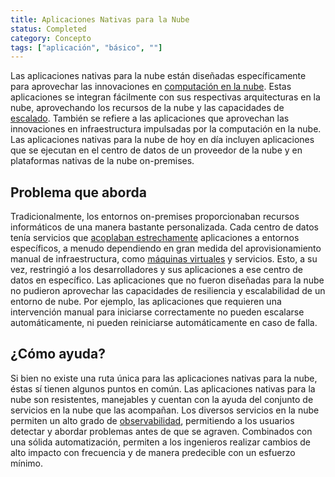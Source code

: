 ```yaml
---
title: Aplicaciones Nativas para la Nube
status: Completed
category: Concepto
tags: ["aplicación", "básico", ""]
---
```


Las aplicaciones nativas para la nube están diseñadas específicamente para aprovechar las innovaciones en [computación en la nube](/es/cloud-computing/).
Estas aplicaciones se integran fácilmente con sus respectivas arquitecturas en la nube,
aprovechando los recursos de la nube y las capacidades de [escalado](/es/scalability/).
También se refiere a las aplicaciones que aprovechan las innovaciones en infraestructura impulsadas por la computación en la nube.
Las aplicaciones nativas para la nube de hoy en día incluyen aplicaciones que se ejecutan en el centro de datos de un proveedor de la nube y en plataformas nativas de la nube on-premises.

## Problema que aborda

Tradicionalmente, los entornos on-premises proporcionaban recursos informáticos de una manera bastante personalizada.
Cada centro de datos tenía servicios que [acoplaban estrechamente](/es/tightly-coupled-architectures/) aplicaciones a entornos específicos,
a menudo dependiendo en gran medida del aprovisionamiento manual de infraestructura, como [máquinas virtuales](/es/virtual-machine/) y servicios.
Esto, a su vez, restringió a los desarrolladores y sus aplicaciones a ese centro de datos en específico.
Las aplicaciones que no fueron diseñadas para la nube no pudieron aprovechar las capacidades de resiliencia y escalabilidad de un entorno de nube.
Por ejemplo, las aplicaciones que requieren una intervención manual para iniciarse correctamente no pueden escalarse automáticamente,
ni pueden reiniciarse automáticamente en caso de falla.

## ¿Cómo ayuda?

Si bien no existe una ruta única para las aplicaciones nativas para la nube, éstas sí tienen algunos puntos en común.
Las aplicaciones nativas para la nube son resistentes, manejables y cuentan con la ayuda del conjunto de servicios en la nube que las acompañan.
Los diversos servicios en la nube permiten un alto grado de [observabilidad](/es/observability/),
permitiendo a los usuarios detectar y abordar problemas antes de que se agraven.
Combinados con una sólida automatización, permiten a los ingenieros realizar cambios de alto impacto con frecuencia y de manera predecible con un esfuerzo mínimo.

